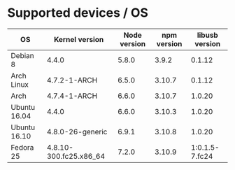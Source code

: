 # Supported devices / OS

| OS       | Kernel version | Node version | npm version | libusb version |
| ---      | ---            | ---          | ---         | ---            |
| Debian 8 | 4.4.0          | 5.8.0        | 3.9.2       | 0.1.12         |
| Arch Linux | 4.7.2-1-ARCH | 6.5.0        | 3.10.7      | 0.1.12         |
| Arch     | 4.7.4-1-ARCH   | 6.6.0        | 3.10.7      | 1.0.20         |
| Ubuntu 16.04 | 4.4.0      | 6.6.0        | 3.10.3      | 1.0.20         |
| Ubuntu 16.10 | 4.8.0-26-generic | 6.9.1  | 3.10.8      | 1.0.20         |
| Fedora 25 | 4.8.10-300.fc25.x86_64 | 7.2.0 | 3.10.9 | 1:0.1.5-7.fc24 |
